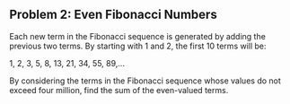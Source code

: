 ## Problem 2: Even Fibonacci Numbers

Each new term in the Fibonacci sequence is generated by adding the previous two terms. By starting with 1 and 2, the first 10 terms will be:

1, 2, 3, 5, 8, 13, 21, 34, 55, 89,...

By considering the terms in the Fibonacci sequence whose values do not exceed four million, find the sum of the even-valued terms.